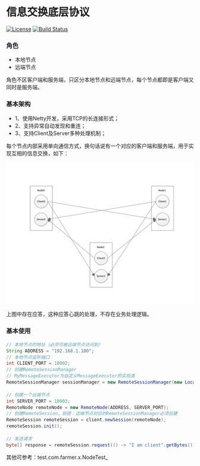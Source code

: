 # 信息交换底层协议

[![License](https://img.shields.io/badge/license-Apache%202-4EB1BA.svg)](https://www.apache.org/licenses/LICENSE-2.0.html)
[![Build Status](https://travis-ci.org/shaozhuguang/msg-transfer.svg?branch=master)](https://travis-ci.org/shaozhuguang/msg-transfer)


### 角色
 + 本地节点
 + 远端节点

角色不区客户端和服务端，只区分本地节点和远端节点，每个节点都即是客户端又同时是服务端。

### 基本架构
 + 1、使用Netty开发，采用TCP的长连接形式；
 + 2、支持异常自动发现和重连；
 + 3、支持Client及Server多种处理机制；
 

每个节点内部采用单向通信方式，换句话说有一个对应的客户端和服务端，用于实现互相的信息交换，如下：

![通信结构](msg-transfer.png)


上图中存在应答，这种应答心跳的处理，不存在业务处理逻辑。


### 基本使用

```java
// 本地节点的地址（必须可被远端节点访问到）
String ADDRESS = "192.168.1.100";
// 本地节点监听端口
int CLIENT_PORT = 10002;
// 创建RemoteSessionManager
// MyMessageExecutor为自定义MessageExecutor的实现类
RemoteSessionManager sessionManager = new RemoteSessionManager(new LocalNode(ADDRESS, CLIENT_PORT, new MyMessageExecutor()));

// 创建一个远端节点
int SERVER_PORT = 10003;
RemoteNode remoteNode = new RemoteNode(ADDRESS, SERVER_PORT);
// 创建RemoteSession，前提：远端节点对应的RemoteSessionManager必须创建
RemoteSession remoteSession = client.newSession(remoteNode);
remoteSession.init();

// 发送请求
byte[] response = remoteSession.request(() -> "I am client".getBytes());
```

其他可参考：test.com.farmer.x.NodeTest_
